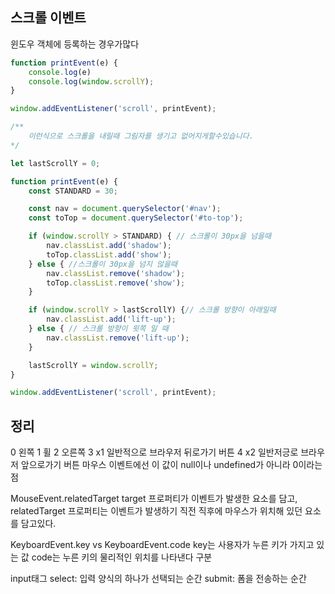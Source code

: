 ## 스크롤 이벤트
윈도우 객체에 등록하는 경우가많다
```js
function printEvent(e) {
	console.log(e)
	console.log(window.scrollY);
}

window.addEventListener('scroll', printEvent);
```
```js
/**
	이런식으로 스크롤을 내릴때 그림자를 생기고 없어지게할수있습니다.
*/

let lastScrollY = 0;

function printEvent(e) {
	const STANDARD = 30;

	const nav = document.querySelector('#nav');
	const toTop = document.querySelector('#to-top');

	if (window.scrollY > STANDARD) { // 스크롤이 30px을 넘을때
		nav.classList.add('shadow');
		toTop.classList.add('show');
	} else { //스크롤이 30px을 넘지 않을때
		nav.classList.remove('shadow');
		toTop.classList.remove('show');
	}

	if (window.scrollY > lastScrollY) {// 스크롤 방향이 아래일때
		nav.classList.add('lift-up');
	} else { // 스크롤 방향이 윗쪽 일 때
		nav.classList.remove('lift-up');
	}

	lastScrollY = window.scrollY;
}

window.addEventListener('scroll', printEvent);
```

## 정리
0 왼쪽
1 휠
2 오른쪽
3 x1 일반적으로 브라우저 뒤로가기 버튼
4 x2 일반저긍로 브라우저 앞으로가기 버튼
마우스 이벤트에선 이 값이 null이나 undefined가 아니라 0이라는점

MouseEvent.relatedTarget
target 프로퍼티가 이벤트가 발생한 요소를 담고, relatedTarget 프로퍼티는 이벤트가 발생하기 직전 직후에 마우스가 위치해 있던 요소를 담고있다.

KeyboardEvent.key vs KeyboardEvent.code
key는 사용자가 누른 키가 가지고 있는 값
code는 누른 키의 물리적인 위치를 나타낸다 구분

input태그
select: 입력 양식의 하나가 선택되는 순간
submit: 폼을 전송하는 순간


	